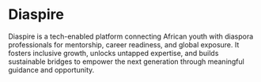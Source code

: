 # Diaspire
Diaspire is a tech-enabled platform connecting African youth with diaspora professionals for mentorship, career readiness, and global exposure. It fosters inclusive growth, unlocks untapped expertise, and builds sustainable bridges to empower the next generation through meaningful guidance and opportunity.
